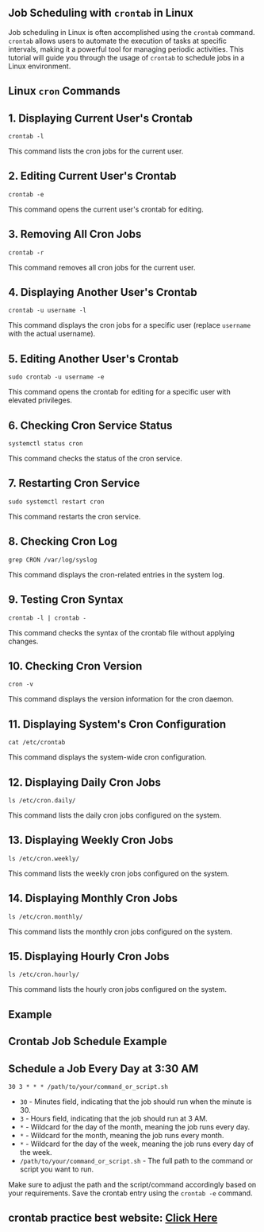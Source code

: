 ## Job Scheduling with `crontab` in Linux
Job scheduling in Linux is often accomplished using the `crontab` command. `crontab` allows users to automate the execution
of tasks at specific intervals, making it a powerful tool for managing periodic activities. This tutorial will guide you 
through the usage of `crontab` to schedule jobs in a Linux environment.

## Linux `cron` Commands

## 1. Displaying Current User's Crontab

```
crontab -l
```
This command lists the cron jobs for the current user.

## 2. Editing Current User's Crontab

```
crontab -e
```
This command opens the current user's crontab for editing.

## 3. Removing All Cron Jobs

```
crontab -r
```
This command removes all cron jobs for the current user.

## 4. Displaying Another User's Crontab

```
crontab -u username -l
```
This command displays the cron jobs for a specific user (replace `username` with the actual username).

## 5. Editing Another User's Crontab

```
sudo crontab -u username -e
```
This command opens the crontab for editing for a specific user with elevated privileges.

## 6. Checking Cron Service Status

```
systemctl status cron
```
This command checks the status of the cron service.

## 7. Restarting Cron Service

```
sudo systemctl restart cron
```
This command restarts the cron service.

## 8. Checking Cron Log

```
grep CRON /var/log/syslog
```
This command displays the cron-related entries in the system log.

## 9. Testing Cron Syntax

```
crontab -l | crontab -
```
This command checks the syntax of the crontab file without applying changes.

## 10. Checking Cron Version

```
cron -v
```
This command displays the version information for the cron daemon.

## 11. Displaying System's Cron Configuration

```
cat /etc/crontab
```
This command displays the system-wide cron configuration.

## 12. Displaying Daily Cron Jobs

```
ls /etc/cron.daily/
```
This command lists the daily cron jobs configured on the system.

## 13. Displaying Weekly Cron Jobs

```
ls /etc/cron.weekly/
```
This command lists the weekly cron jobs configured on the system.

## 14. Displaying Monthly Cron Jobs

```
ls /etc/cron.monthly/
```
This command lists the monthly cron jobs configured on the system.

## 15. Displaying Hourly Cron Jobs

```
ls /etc/cron.hourly/
```
This command lists the hourly cron jobs configured on the system.

## Example

## Crontab Job Schedule Example

## Schedule a Job Every Day at 3:30 AM

```
30 3 * * * /path/to/your/command_or_script.sh
```

- `30` - Minutes field, indicating that the job should run when the minute is 30.
- `3` - Hours field, indicating that the job should run at 3 AM.
- `*` - Wildcard for the day of the month, meaning the job runs every day.
- `*` - Wildcard for the month, meaning the job runs every month.
- `*` - Wildcard for the day of the week, meaning the job runs every day of the week.
- `/path/to/your/command_or_script.sh` - The full path to the command or script you want to run.

Make sure to adjust the path and the script/command accordingly based on your requirements. Save the crontab entry using
the `crontab -e` command.

## crontab practice best website: [Click Here](https://crontab.guru/)


